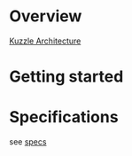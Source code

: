 # Overview

[Kuzzle Architecture](architecture.md)


# Getting started



# Specifications

see [specs](specifications.md)
